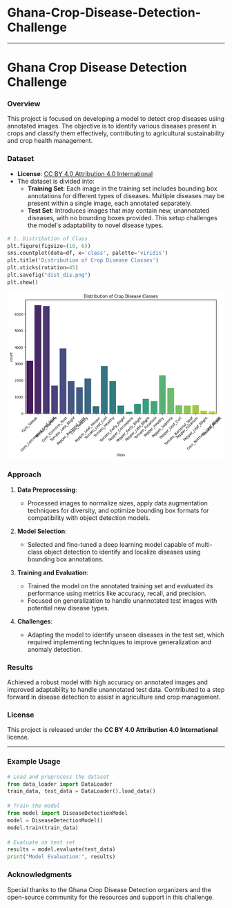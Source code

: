 # Ghana-Crop-Disease-Detection-Challenge


---

# Ghana Crop Disease Detection Challenge

### Overview
This project is focused on developing a model to detect crop diseases using annotated images. The objective is to identify various diseases present in crops and classify them effectively, contributing to agricultural sustainability and crop health management.

### Dataset
- **License**: [CC BY 4.0 Attribution 4.0 International](https://creativecommons.org/licenses/by/4.0/)
- The dataset is divided into:
  - **Training Set**: Each image in the training set includes bounding box annotations for different types of diseases. Multiple diseases may be present within a single image, each annotated separately.
  - **Test Set**: Introduces images that may contain new, unannotated diseases, with no bounding boxes provided. This setup challenges the model's adaptability to novel disease types.
```python
# 1. Distribution of Class
plt.figure(figsize=(10, 6))
sns.countplot(data=df, x='class', palette='viridis')
plt.title('Distribution of Crop Disease Classes')
plt.xticks(rotation=45)
plt.savefig("dist_dis.png")
plt.show()
```
![output](https://github.com/Arif-miad/Ghana-Crop-Disease-Detection-Challenge/blob/main/ga1.png)
### Approach
1. **Data Preprocessing**: 
   - Processed images to normalize sizes, apply data augmentation techniques for diversity, and optimize bounding box formats for compatibility with object detection models.
   
2. **Model Selection**:
   - Selected and fine-tuned a deep learning model capable of multi-class object detection to identify and localize diseases using bounding box annotations.
   
3. **Training and Evaluation**:
   - Trained the model on the annotated training set and evaluated its performance using metrics like accuracy, recall, and precision.
   - Focused on generalization to handle unannotated test images with potential new disease types.

4. **Challenges**:
   - Adapting the model to identify unseen diseases in the test set, which required implementing techniques to improve generalization and anomaly detection.

### Results
Achieved a robust model with high accuracy on annotated images and improved adaptability to handle unannotated test data. Contributed to a step forward in disease detection to assist in agriculture and crop management.

### License
This project is released under the **CC BY 4.0 Attribution 4.0 International** license.

---

### Example Usage
```python
# Load and preprocess the dataset
from data_loader import DataLoader
train_data, test_data = DataLoader().load_data()

# Train the model
from model import DiseaseDetectionModel
model = DiseaseDetectionModel()
model.train(train_data)

# Evaluate on test set
results = model.evaluate(test_data)
print("Model Evaluation:", results)
```

### Acknowledgments
Special thanks to the Ghana Crop Disease Detection organizers and the open-source community for the resources and support in this challenge.

